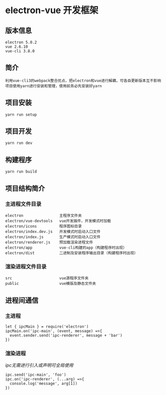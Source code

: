# electron-vue 开发框架

## 版本信息 
```
electron 5.0.2 
vue 2.6.10 
vue-cli 3.8.0
```
## 简介 
```
利用vue-cli3的webpack整合优点，把electron和vue进行解藕，可各自更新版本互不影响
项目使用yarn进行安装和管理，使用前务必先安装好yarn
```
## 项目安装
```
yarn run setup
```

## 项目开发
```
yarn run dev
```

## 构建程序
```
yarn run build
```
## 项目结构简介
### 主进程文件目录
```
electron                主程序文件夹
electron/vue-devtools   vue开发插件，开发模式时加载
electron/icons          程序图标目录
electron/index.dev.js   开发模式时启动入口文件
electron/index.js       生产模式时启动入口文件
electron/renderer.js    预加载渲染进程文件
electron/app            vue-cli构建的app（构建程序时出现）
electron/dist           二进制及安装程序输出目录（构建程序时出现）
```
### 渲染进程文件目录
```
src                     vue源程序文件夹
public                  vue模版及静态文件夹
```
##  进程间通信
### 主进程
```
let { ipcMain } = require('electron')
ipcMain.on('ipc-main', (event, message) =>{
  event.sender.send('ipc-renderer', message + 'bar')
})
```
### 渲染进程
*ipc无需进行引入或声明可全局使用*
```
ipc.send('ipc-main', 'foo')
ipc.on('ipc-renderer', (...arg) =>{
  console.log('message', arg[1])
})
```